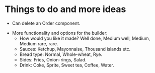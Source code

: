 # Things to do and more ideas

<!-- - Handle the ContactData action redirect - Instead of immediately redirect to the BurgerBuilder page upon receiving a response from the server, should redirect after receiving the confirmation message in the modal. *Happens with the NotificationBox-->

<!-- - Add dates to the each Order component in the Orders component. -->

<!-- - Accordion UI for each Order component. *Split Order into OrderCard and OrderData -->

<!-- - Sort Orders by placing the most recent order on the top of the Orders stack. -->

<!-- - Add 'Order number' field for orders to better track them. *Parsed the Firebase orderId for better readability -->

- Can delete an Order component.

<!-- - Container box for the Orders:
  - Sort options for the orders: Newest, Oldest.
  - Search box for searching orders by number or ID.
  - Pagination (10 orders per time). *Set to 5 per page -->

- More functionality and options for the builder:
  - How would you like it made? Well done, Medium well, Medium, Medium rare, rare.
  - Sauces: Ketchup, Mayonnaise, Thousand islands etc.
  - Bread type: Normal, Whole-wheat, Rye.
  - Sides: Fries, Onion-rings, Salad.
  - Drink: Coke, Sprite, Sweet tea, Coffee, Water.

<!-- - Populate the About Component. -->

<!-- - Global messages component: a little box that sits off screen when not prompt, and whenever an 'important' event (i.e: sign up, sign in, sign out ,order received, etc) happend in the app it is prompt to the screen from the top announcing event success (or failure). -->

<!-- - More UI upgrades. -->
